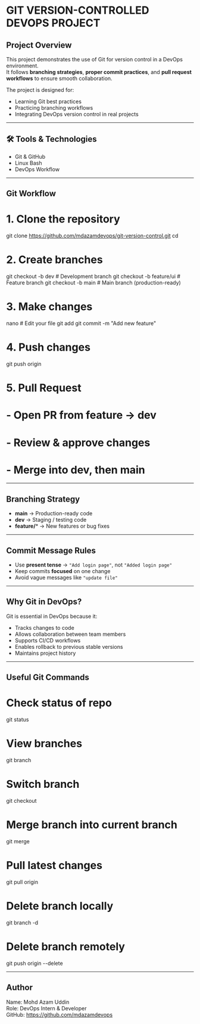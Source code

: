 # GIT VERSION-CONTROLLED DEVOPS PROJECT

## Project Overview
This project demonstrates the use of Git for version control in a DevOps environment.  
It follows **branching strategies**, **proper commit practices**, and **pull request workflows** to ensure smooth collaboration.

The project is designed for:
- Learning Git best practices
- Practicing branching workflows
- Integrating DevOps version control in real projects

---

## 🛠 Tools & Technologies
- Git & GitHub
- Linux Bash
- DevOps Workflow

---

## Git Workflow

# 1. Clone the repository
git clone https://github.com/mdazamdevops/git-version-control.git
cd <repo-name>

# 2. Create branches
git checkout -b dev        # Development branch
git checkout -b feature/ui # Feature branch
git checkout -b main       # Main branch (production-ready)

# 3. Make changes
nano <file-name>           # Edit your file
git add <file-name>
git commit -m "Add new feature"

# 4. Push changes
git push origin <branch-name>

# 5. Pull Request
#   - Open PR from feature -> dev
#   - Review & approve changes
#   - Merge into dev, then main

---

## Branching Strategy
- **main** → Production-ready code
- **dev** → Staging / testing code
- **feature/*** → New features or bug fixes

---

## Commit Message Rules
- Use **present tense** → `"Add login page"`, not `"Added login page"`
- Keep commits **focused** on one change
- Avoid vague messages like `"update file"`

---

## Why Git in DevOps?

Git is essential in DevOps because it:
- Tracks changes to code
- Allows collaboration between team members
- Supports CI/CD workflows
- Enables rollback to previous stable versions
- Maintains project history

---

## Useful Git Commands

# Check status of repo
git status

# View branches
git branch

# Switch branch
git checkout <branch-name>

# Merge branch into current branch
git merge <branch-name>

# Pull latest changes
git pull origin <branch-name>

# Delete branch locally
git branch -d <branch-name>

# Delete branch remotely
git push origin --delete <branch-name>

---

## Author
Name: Mohd Azam Uddin  
Role: DevOps Intern & Developer  
GitHub: https://github.com/mdazamdevops  
